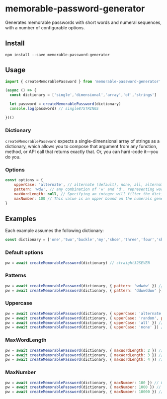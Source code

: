 # memorable-password-generator

Generates memorable passwords with short words and numeral sequences, with a number of configurable options.

## Install

```
npm install --save memorable-password-generator
```

## Usage

```javascript
import { createMemorablePassword } from 'memorable-password-generator'

(async () => {
  const dictionary = ['single','dimensional','array','of','strings']

  let password = createMemorablePassword(dictionary)
  console.log(password) // single87STRINGS

})()
```

### Dictionary

`createMemorablePassword` expects a single-dimensional array of strings as a dictionary, which allows you to compose that argument from any function, method, or API call that returns exactly that. Or, you can hard-code it—you do you.

### Options

```javascript
const options = {
    upperCase: 'alternate', // alternate (default), none, all, alternate, random
    pattern: 'wdw', // any combination of 'w' and 'd', representing words and digits, respectively
    maxWordLength: null, // Specifying an integer will filter the dictionary down to words whose length does not exceed this value
    maxNumber: 100 // This value is an upper bound on the numerals generated by 'd' pattern segments, and will indicate how many zeroes to left-pad on those numerals
}
```

## Examples

Each example assumes the following dictionary:
```javascript
const dictionary = ['one','two','buckle','my','shoe','three','four','shut','the','door','five','six','pick','up','sticks','seven','eight','lay','them','straight','nine','ten','start','again']
```

### Default options

```javascript
pw = await createMemorablePassword(dictionary) // straight32SEVEN
```

### Patterns

```javascript
pw = await createMemorablePassword(dictionary, { pattern: 'wdwdw' }) // door75THE80TWO
pw = await createMemorablePassword(dictionary, { pattern: 'ddwwddww' }) //0288theFIVE3603twoTEN
```

### Uppercase

```javascript
pw = await createMemorablePassword(dictionary, { upperCase: 'alternate' }) // my82FOUR
pw = await createMemorablePassword(dictionary, { upperCase: 'random', pattern: 'wdwdw' }) // again91SHUT78THREE
pw = await createMemorablePassword(dictionary, { upperCase: 'all' }) // TEN45EIGHT
pw = await createMemorablePassword(dictionary, { upperCase: 'none' }) // three21shoe
```

### MaxWordLength

```javascript
pw = await createMemorablePassword(dictionary, { maxWordLength: 2 }) // my33UP
pw = await createMemorablePassword(dictionary, { maxWordLength: 3 }) // THE03two
pw = await createMemorablePassword(dictionary, { maxWordLength: 4 }) // FOUR94lay
```

### MaxNumber

```javascript
pw = await createMemorablePassword(dictionary, { maxNumber: 100 }) // ONE03shoe
pw = await createMemorablePassword(dictionary, { maxNumber: 1000 }) // five036DOOR
pw = await createMemorablePassword(dictionary, { maxNumber: 10000 }) // sticks0891START
```